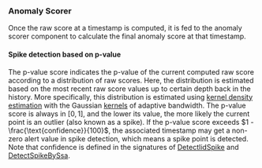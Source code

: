 ### Anomaly Scorer
Once the raw score at a timestamp is computed, it is fed to the anomaly scorer component to calculate the final anomaly score at that timestamp.

#### Spike detection based on p-value
The p-value score indicates the p-value of the current computed raw score according to a distribution of raw scores.
Here, the distribution is estimated based on the most recent raw score values up to certain depth back in the history.
More specifically, this distribution is estimated using [kernel density estimation](https://en.wikipedia.org/wiki/Kernel_density_estimation)
with the Gaussian [kernels](https://en.wikipedia.org/wiki/Kernel_(statistics)#In_non-parametric_statistics) of adaptive bandwidth.
The p-value score is always in $[0, 1]$, and the lower its value, the more likely the current point is an outlier (also known as a spike).
If the p-value score exceeds $1 - \frac{\text{confidence}}{100}$, the associated timestamp may get a non-zero alert value in spike detection, which means a spike point is detected.
Note that $\text{confidence}$ is defined in the signatures of [DetectIidSpike](xref:Microsoft.ML.TimeSeriesCatalog.DetectIidSpike(Microsoft.ML.TransformsCatalog,System.String,System.String,System.Int32,System.Int32,Microsoft.ML.Transforms.TimeSeries.AnomalySide))
and [DetectSpikeBySsa](xref:Microsoft.ML.TimeSeriesCatalog.DetectSpikeBySsa(Microsoft.ML.TransformsCatalog,System.String,System.String,System.Int32,System.Int32,System.Int32,System.Int32,Microsoft.ML.Transforms.TimeSeries.AnomalySide,Microsoft.ML.Transforms.TimeSeries.ErrorFunction)).
